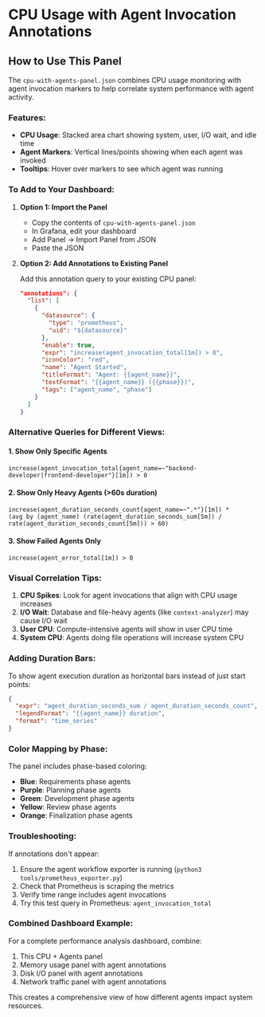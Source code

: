 # CPU Usage with Agent Invocation Annotations

## How to Use This Panel

The `cpu-with-agents-panel.json` combines CPU usage monitoring with agent invocation markers to help correlate system performance with agent activity.

### Features:
- **CPU Usage**: Stacked area chart showing system, user, I/O wait, and idle time
- **Agent Markers**: Vertical lines/points showing when each agent was invoked
- **Tooltips**: Hover over markers to see which agent was running

### To Add to Your Dashboard:

1. **Option 1: Import the Panel**
   - Copy the contents of `cpu-with-agents-panel.json`
   - In Grafana, edit your dashboard
   - Add Panel → Import Panel from JSON
   - Paste the JSON

2. **Option 2: Add Annotations to Existing Panel**
   
   Add this annotation query to your existing CPU panel:

   ```json
   "annotations": {
     "list": [
       {
         "datasource": {
           "type": "prometheus",
           "uid": "${datasource}"
         },
         "enable": true,
         "expr": "increase(agent_invocation_total[1m]) > 0",
         "iconColor": "red",
         "name": "Agent Started",
         "titleFormat": "Agent: {{agent_name}}",
         "textFormat": "{{agent_name}} ({{phase}})",
         "tags": ["agent_name", "phase"]
       }
     ]
   }
   ```

### Alternative Queries for Different Views:

#### 1. Show Only Specific Agents
```promql
increase(agent_invocation_total{agent_name=~"backend-developer|frontend-developer"}[1m]) > 0
```

#### 2. Show Only Heavy Agents (>60s duration)
```promql
increase(agent_duration_seconds_count{agent_name=~".*"}[1m]) * 
(avg by (agent_name) (rate(agent_duration_seconds_sum[5m]) / rate(agent_duration_seconds_count[5m])) > 60)
```

#### 3. Show Failed Agents Only
```promql
increase(agent_error_total[1m]) > 0
```

### Visual Correlation Tips:

1. **CPU Spikes**: Look for agent invocations that align with CPU usage increases
2. **I/O Wait**: Database and file-heavy agents (like `context-analyzer`) may cause I/O wait
3. **User CPU**: Compute-intensive agents will show in user CPU time
4. **System CPU**: Agents doing file operations will increase system CPU

### Adding Duration Bars:

To show agent execution duration as horizontal bars instead of just start points:

```json
{
  "expr": "agent_duration_seconds_sum / agent_duration_seconds_count",
  "legendFormat": "{{agent_name}} duration",
  "format": "time_series"
}
```

### Color Mapping by Phase:

The panel includes phase-based coloring:
- **Blue**: Requirements phase agents
- **Purple**: Planning phase agents  
- **Green**: Development phase agents
- **Yellow**: Review phase agents
- **Orange**: Finalization phase agents

### Troubleshooting:

If annotations don't appear:
1. Ensure the agent workflow exporter is running (`python3 tools/prometheus_exporter.py`)
2. Check that Prometheus is scraping the metrics
3. Verify time range includes agent invocations
4. Try this test query in Prometheus: `agent_invocation_total`

### Combined Dashboard Example:

For a complete performance analysis dashboard, combine:
1. This CPU + Agents panel
2. Memory usage panel with agent annotations
3. Disk I/O panel with agent annotations
4. Network traffic panel with agent annotations

This creates a comprehensive view of how different agents impact system resources.